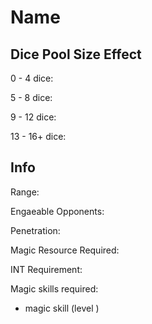 # Name

## Dice Pool Size Effect

0 -  4 dice:

5 -  8 dice:

9 - 12 dice:

13 - 16+ dice:

## Info

Range:

Engaeable Opponents:

Penetration:

Magic Resource Required:

INT Requirement:

Magic skills required:

-  magic skill (level )
